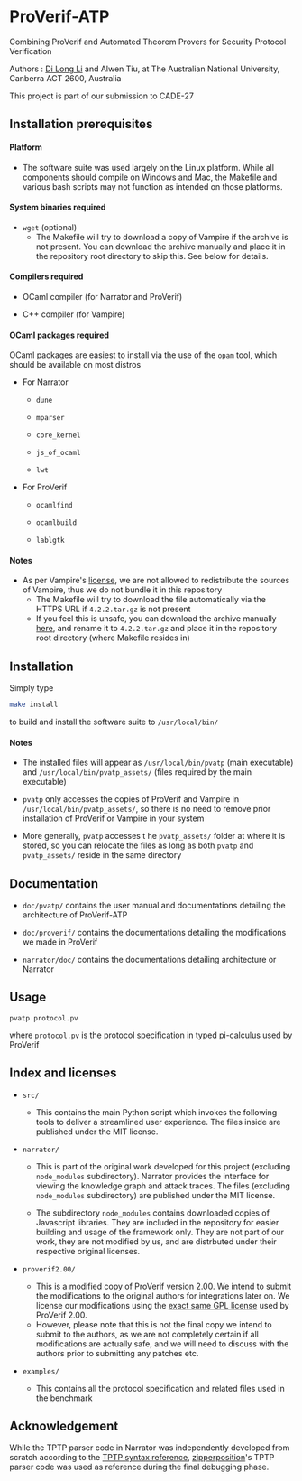 # ProVerif-ATP

Combining ProVerif and Automated Theorem Provers for Security Protocol Verification

Authors : [Di Long Li](https://github.com/darrenldl) and Alwen Tiu, at The Australian National University, Canberra ACT 2600, Australia

This project is part of our submission to CADE-27

## Installation prerequisites

#### Platform

- The software suite was used largely on the Linux platform. While all components should compile on Windows and Mac, the Makefile and various bash scripts may not function as intended on those platforms.

#### System binaries required

- `wget` (optional)
  - The Makefile will try to download a copy of Vampire if the archive is not present. You can download the archive manually and place it in the repository root directory to skip this. See below for details.

#### Compilers required

- OCaml compiler (for Narrator and ProVerif)

- C++ compiler (for Vampire)

#### OCaml packages required

OCaml packages are easiest to install via the use of the `opam` tool, which should be available on most distros

- For Narrator

  - `dune`

  - `mparser`

  - `core_kernel`

  - `js_of_ocaml`

  - `lwt`

- For ProVerif

  - `ocamlfind`

  - `ocamlbuild`

  - `lablgtk`

#### Notes

- As per Vampire's [license](https://vprover.github.io/licence.html), we are not allowed to redistribute the sources of Vampire, thus we do not bundle it in this repository
  - The Makefile will try to download the file automatically via the HTTPS URL if `4.2.2.tar.gz` is not present
  - If you feel this is unsafe, you can download the archive manually [here](https://github.com/vprover/vampire/releases/tag/4.2.2), and rename it to `4.2.2.tar.gz` and place it in the repository root directory (where Makefile resides in)

## Installation

Simply type

```bash
make install
```

to build and install the software suite to `/usr/local/bin/`

#### Notes

- The installed files will appear as `/usr/local/bin/pvatp` (main executable) and `/usr/local/bin/pvatp_assets/` (files required by the main executable)

- `pvatp` only accesses the copies of ProVerif and Vampire in `/usr/local/bin/pvatp_assets/`, so there is no need to remove prior installation of ProVerif or Vampire in your system

- More generally, `pvatp` accesses t he `pvatp_assets/` folder at where it is stored, so you can relocate the files as long as both `pvatp` and `pvatp_assets/` reside in the same directory

## Documentation

- `doc/pvatp/` contains the user manual and documentations detailing the architecture of ProVerif-ATP

- `doc/proverif/` contains the documentations detailing the modifications we made in ProVerif

- `narrator/doc/` contains the documentations detailing architecture or Narrator

## Usage

`pvatp protocol.pv`

where `protocol.pv` is the protocol specification in typed pi-calculus used by ProVerif

## Index and licenses

- `src/`

  - This contains the main Python script which invokes the following tools to deliver a streamlined user experience. The files inside are published under the MIT license.

- `narrator/`

  - This is part of the original work developed for this project (excluding `node_modules` subdirectory). Narrator provides the interface for viewing the knowledge graph and attack traces. The files (excluding `node_modules` subdirectory) are published under the MIT license.

  - The subdirectory `node_modules` contains downloaded copies of Javascript libraries. They are included in the repository for easier building and usage of the framework only. They are not part of our work, they are not modified by us, and are distrbuted under their respective original licenses.

- `proverif2.00/`

  - This is a modified copy of ProVerif version 2.00. We intend to submit the modifications to the original authors for integrations later on. We license our modifications using the [exact same GPL license](http://prosecco.gforge.inria.fr/personal/bblanche/proverif/LICENSEGPL) used by ProVerif 2.00.
  - However, please note that this is not the final copy we intend to submit to the authors, as we are not completely certain if all modifications are actually safe, and we will need to discuss with the authors prior to submitting any patches etc.

- `examples/`

  - This contains all the protocol specification and related files used in the benchmark

## Acknowledgement

While the TPTP parser code in Narrator was independently developed from scratch according to the [TPTP syntax reference](http://tptp.cs.miami.edu/~tptp/TPTP/SyntaxBNF.html), [zipperposition](https://github.com/c-cube/zipperposition)'s TPTP parser code was used as reference during the final debugging phase.
